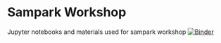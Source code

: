 # Sampark Workshop
Jupyter notebooks and materials used for sampark workshop
[![Binder](https://mybinder.org/badge_logo.svg)](https://mybinder.org/v2/gh/pranavastro/Sampark_Workshop/master)
